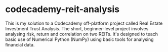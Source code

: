 # codecademy-reit-analysis
This is my solution to a Codecademy off-platform project called Real Estate Investment Trust Analysis.
The short, beginner-level project involves analysing risk, return and correlation on two REITs.
It's designed to teach basic use of Numerical Python (NumPy) using basic tools for analysing financial data.

